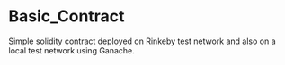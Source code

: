# Basic_Contract
Simple solidity contract deployed on Rinkeby test network and also on a local test network using Ganache.
